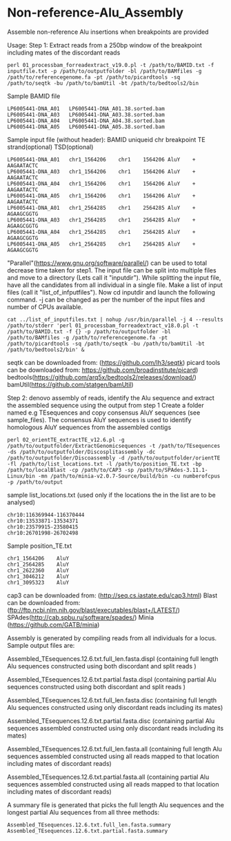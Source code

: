 # Non-reference-Alu_Assembly
 Assemble non-reference Alu insertions when breakpoints are provided


Usage:
Step 1:
Extract reads from a 250bp window of the breakpoint including mates of the discordant reads

	perl 01_processbam_forreadextract_v19.0.pl -t /path/to/BAMID.txt -f inputfile.txt -p /path/to/outputfolder -bl /path/to/BAMfiles -g /path/to/referencegenome.fa -pt /path/to/picardtools -sq /path/to/seqtk -bu /path/to/bamUtil -bt /path/to/bedtools2/bin


Sample BAMID file

	LP6005441-DNA_A01	LP6005441-DNA_A01.38.sorted.bam
	LP6005441-DNA_A03	LP6005441-DNA_A03.38.sorted.bam
	LP6005441-DNA_A04	LP6005441-DNA_A04.38.sorted.bam
	LP6005441-DNA_A05	LP6005441-DNA_A05.38.sorted.bam	
	
Sample input file (without header):
	BAMID				uniqueid		chr		breakpoint TE	strand(optional) TSD(optional)
	
	LP6005441-DNA_A01	chr1_1564206	chr1	1564206	AluY	+	AAGAATACTC
	LP6005441-DNA_A03	chr1_1564206	chr1	1564206	AluY	+	AAGAATACTC
	LP6005441-DNA_A04	chr1_1564206	chr1	1564206	AluY	+	AAGAATACTC
	LP6005441-DNA_A05	chr1_1564206	chr1	1564206	AluY	+	AAGAATACTC
	LP6005441-DNA_A01	chr1_2564285	chr1	2564285	AluY	+	AGAAGCGGTG
	LP6005441-DNA_A03	chr1_2564285	chr1	2564285	AluY	+	AGAAGCGGTG
	LP6005441-DNA_A04	chr1_2564285	chr1	2564285	AluY	+	AGAAGCGGTG
	LP6005441-DNA_A05	chr1_2564285	chr1	2564285	AluY	+	AGAAGCGGTG

"Parallel"(https://www.gnu.org/software/parallel/) can be used to total decrease time taken for step1. The input file can be split into multiple files and move to a directory (Lets call it "inputdir"). While splitting the input file, have all the candidates from all individual in a single file.  Make a list of input files (call it "list_of_infputfiles"). Now cd inputdir and launch the following command. -j can be changed as per the number of the input files and number of CPUs available.

	cat ../list_of_inputfiles.txt | nohup /usr/bin/parallel -j 4 --results /path/to/stderr 'perl 01_processbam_forreadextract_v18.0.pl -t /path/to/BAMID.txt -f {} -p /path/to/outputfolder -bl /path/to/BAMfiles -g /path/to/referencegenome.fa -pt /path/to/picardtools -sq /path/to/seqtk -bu /path/to/bamUtil -bt /path/to/bedtools2/bin' &

seqtk can be downloaded from: (https://github.com/lh3/seqtk)
picard tools can be downloaded from: https://github.com/broadinstitute/picard)
bedtools(https://github.com/arq5x/bedtools2/releases/download/)
bamUtil(https://github.com/statgen/bamUtil)

Step 2:
denovo assembly of reads, identify the Alu sequence and extract the assembled sequence using the output from step 1
Create a folder named e.g TEsequences and copy consensus AluY sequences (see sample_files). The consensus AluY sequences is used to identify homologous AluY sequences from the assembled contigs


	perl 02_orientTE_extractTE_v12.6.pl -g /path/to/outputfolder/ExtractGenomicsequences -t /path/to/TEsequences -ds /path/to/outputfolder/Discosplitassembly -dc /path/to/outputfolder/Discoassembly -d /path/to/outputfolder/orientTE -fl /path/to/list_locations.txt -l /path/to/position_TE.txt -bp /path/to/localBlast -cp /path/to/CAP3 -sp /path/to/SPAdes-3.11.1-Linux/bin -mn /path/to/minia-v2.0.7-Source/build/bin -cu numberofcpus -p /path/to/output 

sample list_locations.txt (used only if the locations the in the list are to be analysed)

	chr10:116369944-116370444
	chr10:13533871-13534371
	chr10:23579915-23580415
	chr10:26701998-26702498

Sample position_TE.txt

	chr1_1564206    AluY
	chr1_2564285    AluY
	chr1_2622360    AluY
	chr1_3046212    AluY
	chr1_3095323    AluY

cap3 can be downloaded from: (http://seq.cs.iastate.edu/cap3.html)
Blast can be downloaded from: (ftp://ftp.ncbi.nlm.nih.gov/blast/executables/blast+/LATEST/)
SPAdes(http://cab.spbu.ru/software/spades/)
Minia (https://github.com/GATB/minia)


Assembly is generated by compiling reads from all individuals for a locus. Sample output files are:

Assembled_TEsequences.12.6.txt.full_len.fasta.displ (containing full length Alu sequences constructed using both discordant and split reads )

Assembled_TEsequences.12.6.txt.partial.fasta.displ (containing partial Alu sequences constructed using both discordant and split reads )



Assembled_TEsequences.12.6.txt.full_len.fasta.disc (containing full length Alu sequences constructed using only discordant  reads including its mates)

Assembled_TEsequences.12.6.txt.partial.fasta.disc (containing partial Alu sequences assembled constructed using only discordant  reads including its mates)


Assembled_TEsequences.12.6.txt.full_len.fasta.all (containing full length Alu sequences assembled constructed using all reads mapped to that location including mates of discordant reads)

Assembled_TEsequences.12.6.txt.partial.fasta.all (containing partial Alu sequences assembled constructed using all reads mapped to that location including mates of discordant reads)



A summary file is generated that picks the full length Alu sequences and the longest partial Alu sequences from all three methods:

	Assembled_TEsequences.12.6.txt.full_len.fasta.summary
	Assembled_TEsequences.12.6.txt.partial.fasta.summary







